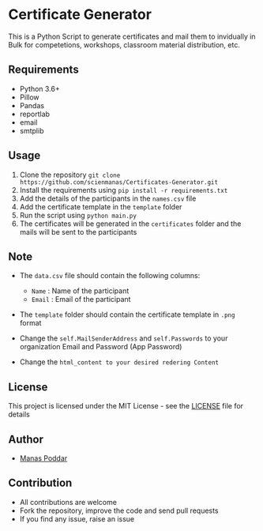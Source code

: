 # Certificate Generator

This is a Python Script to generate certificates and mail them to invidually in Bulk for competetions, workshops, classroom material distribution, etc.

## Requirements

- Python 3.6+
- Pillow
- Pandas
- reportlab
- email
- smtplib

## Usage

1. Clone the repository
`
git clone https://github.com/scienmanas/Certificates-Generator.git
`
2. Install the requirements using `pip install -r requirements.txt`
3. Add the details of the participants in the `names.csv` file
4. Add the certificate template in the `template` folder
5. Run the script using `python main.py`
6. The certificates will be generated in the `certificates` folder and the mails will be sent to the participants

## Note

- The `data.csv` file should contain the following columns:
    - `Name` : Name of the participant
    - `Email` : Email of the participant

- The `template` folder should contain the certificate template in `.png` format
- Change the `self.MailSenderAddress` and `self.Passwords` to your organization Email and Password (App Password)
- Change the `html_content to your desired redering Content` 

## License

This project is licensed under the MIT License - see the [LICENSE](LICENSE) file for details

## Author

- [Manas Poddar](https://www.instagram.com/scienmanas/)

## Contribution

- All contributions are welcome
- Fork the repository, improve the code and send pull requests
- If you find any issue, raise an issue

